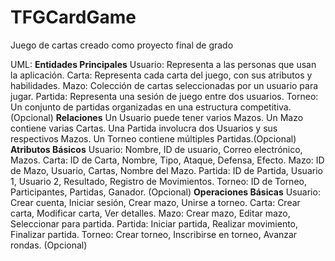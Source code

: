 # TFGCardGame
Juego de cartas creado como proyecto final de grado

UML:
**Entidades Principales**
	Usuario: Representa a las personas que usan la aplicación.
    Carta: Representa cada carta del juego, con sus atributos y habilidades.
    Mazo: Colección de cartas seleccionadas por un usuario para jugar.
    Partida: Representa una sesión de juego entre dos usuarios.
    Torneo: Un conjunto de partidas organizadas en una estructura competitiva. (Opcional)
**Relaciones**
    Un Usuario puede tener varios Mazos.
    Un Mazo contiene varias Cartas.
    Una Partida involucra dos Usuarios y sus respectivos Mazos.
    Un Torneo contiene múltiples Partidas.(Opcional)
**Atributos Básicos**
    Usuario: Nombre, ID de usuario, Correo electrónico, Mazos.
    Carta: ID de Carta, Nombre, Tipo, Ataque, Defensa, Efecto.
    Mazo: ID de Mazo, Usuario, Cartas, Nombre del Mazo.
    Partida: ID de Partida, Usuario 1, Usuario 2, Resultado, Registro de Movimientos.
    Torneo: ID de Torneo, Participantes, Partidas, Ganador. (Opcional)
**Operaciones Básicas**
    Usuario: Crear cuenta, Iniciar sesión, Crear mazo, Unirse a torneo.
    Carta: Crear carta, Modificar carta, Ver detalles.
    Mazo: Crear mazo, Editar mazo, Seleccionar para partida.
    Partida: Iniciar partida, Realizar movimiento, Finalizar partida.
    Torneo: Crear torneo, Inscribirse en torneo, Avanzar rondas. (Opcional)
